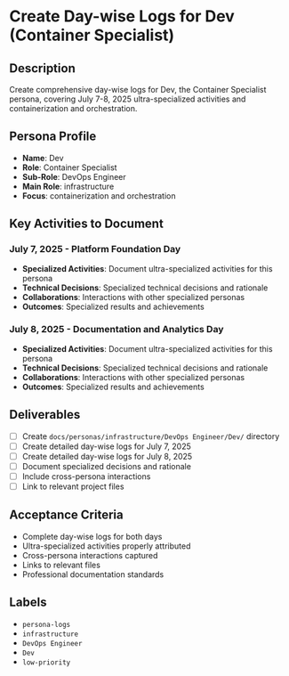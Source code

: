 # Create Day-wise Logs for Dev (Container Specialist)

## Description
Create comprehensive day-wise logs for Dev, the Container Specialist persona, covering July 7-8, 2025 ultra-specialized activities and containerization and orchestration.

## Persona Profile
- **Name**: Dev
- **Role**: Container Specialist
- **Sub-Role**: DevOps Engineer
- **Main Role**: infrastructure
- **Focus**: containerization and orchestration

## Key Activities to Document

### July 7, 2025 - Platform Foundation Day
- **Specialized Activities**: Document ultra-specialized activities for this persona
- **Technical Decisions**: Specialized technical decisions and rationale
- **Collaborations**: Interactions with other specialized personas
- **Outcomes**: Specialized results and achievements

### July 8, 2025 - Documentation and Analytics Day
- **Specialized Activities**: Document ultra-specialized activities for this persona
- **Technical Decisions**: Specialized technical decisions and rationale
- **Collaborations**: Interactions with other specialized personas
- **Outcomes**: Specialized results and achievements

## Deliverables
- [ ] Create `docs/personas/infrastructure/DevOps Engineer/Dev/` directory
- [ ] Create detailed day-wise logs for July 7, 2025
- [ ] Create detailed day-wise logs for July 8, 2025
- [ ] Document specialized decisions and rationale
- [ ] Include cross-persona interactions
- [ ] Link to relevant project files

## Acceptance Criteria
- Complete day-wise logs for both days
- Ultra-specialized activities properly attributed
- Cross-persona interactions captured
- Links to relevant files
- Professional documentation standards

## Labels
- `persona-logs`
- `infrastructure`
- `DevOps Engineer`
- `Dev`
- `low-priority`
